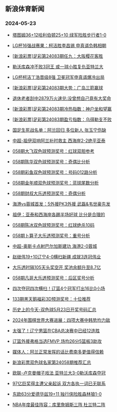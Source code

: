 ## 新浪体育新闻 
### 2024-05-23

+ [塔图姆36+12哈利伯顿25+10 绿军险胜步行者1-0](https://sports.sina.com.cn/basketball/nba/2024-05-22/doc-inawapfp4689462.shtml)

+ [LG杯16强战赛果：柯洁胜李昌锡 申真谞负韩相朝](https://sports.sina.com.cn/go/2024-05-22/doc-inawatps3270191.shtml)

+ [[新浪彩票]足彩第24083期任九：大阪樱花客胜](https://sports.sina.com.cn/l/2024-05-22/doc-inawaart4863517.shtml)

+ [勒沃库森冲不败3冠王 或一球小胜复仇亚特兰大](https://sports.sina.com.cn/l/2024-05-22/doc-inawaary3520573.shtml)

+ [LG杯柯洁丁浩晋级8强 卫冕冠军申真谞爆冷出局](https://sports.sina.com.cn/go/2024-05-22/doc-inawaxvi4550705.shtml)

+ [[新浪彩票]足彩第24083期大势：广岛三箭赢球](https://sports.sina.com.cn/l/2024-05-22/doc-inawaart4863062.shtml)

+ [退休老者刮中2879万火速兑:没曾想自己竟有大奖命](https://sports.sina.com.cn/l/2024-05-22/doc-inawaary3518679.shtml)

+ [[新浪彩票]足彩第24083期冷热指数：神户坐和望赢](https://sports.sina.com.cn/l/2024-05-22/doc-inawaary3526125.shtml)

+ [[新浪彩票]足彩第24083期盈亏指数：乌得勒支不败](https://sports.sina.com.cn/l/2024-05-22/doc-inawaart4865038.shtml)

+ [国足生死战名单：阿兰回归 多位新人 张玉宁伤缺](https://sports.sina.com.cn/china/2024-05-22/doc-inawahxr4801507.shtml)

+ [中超-祖伊双响阿兰补时救主 西海岸2-2绝平亚泰](https://sports.sina.com.cn/china/j/2024-05-22/doc-inawckmk3050991.shtml)

+ [058期大飞双色球预测奖号：红球双胆参考](https://sports.sina.com.cn/l/2024-05-22/doc-inawaxvq3208479.shtml)

+ [058期陈华双色球预测奖号：奇偶比分析](https://sports.sina.com.cn/l/2024-05-22/doc-inawaxvq3208201.shtml)

+ [058期彩鱼双色球预测奖号：号码012路分析](https://sports.sina.com.cn/l/2024-05-22/doc-inawaxvq3207838.shtml)

+ [058期金年顺双色球预测奖号：蓝球尾数分析](https://sports.sina.com.cn/l/2024-05-22/doc-inawaxvq3210031.shtml)

+ [058期财叔大乐透预测奖号：奇偶分析](https://sports.sina.com.cn/l/2024-05-22/doc-inawahxw3471049.shtml)

+ [海港vs蓉城首发：5外援PK3外援 武磊&韦世豪先发](https://sports.sina.com.cn/china/j/2024-05-22/doc-inawcecn3149391.shtml)

+ [祖伊：亚泰和西海岸各踢半场好球 比分是合理的](https://sports.sina.com.cn/china/j/2024-05-22/doc-inawckmc4392528.shtml)

+ [058期陈冰双色球预测奖号：红球绝杀10码](https://sports.sina.com.cn/l/2024-05-22/doc-inawaxvi4547484.shtml)

+ [058期卜算子大乐透预测奖号：重号分析](https://sports.sina.com.cn/l/2024-05-22/doc-inawahxw3470764.shtml)

+ [中超-奥斯卡点射巴尔加斯建功 海港2-0蓉城](https://sports.sina.com.cn/china/j/2024-05-22/doc-inawckmc4399686.shtml)

+ [赵继伟19+10辽宁4-0横扫新疆 成就3连冠伟业](https://sports.sina.com.cn/basketball/cba/2024-05-22/doc-inawckmk3051737.shtml)

+ [大乐透时隔105天头奖空开 奖池余额升至8.7亿](https://sports.sina.com.cn/l/2024-05-22/doc-inawcqth2941100.shtml)

+ [058期凡哥大乐透预测奖号：后区奖号分析](https://sports.sina.com.cn/l/2024-05-22/doc-inawahxw3472710.shtml)

+ [四次夺冠四次横扫！辽篮4个冠军打出16比0小场](https://sports.sina.com.cn/basketball/cba/2024-05-22/doc-inawcqsz4280388.shtml)

+ [133期黑天鹅福彩3D预测奖号：十位推荐](https://sports.sina.com.cn/l/2024-05-22/doc-inawapfp4693219.shtml)

+ [历史上的今天-双色球5月23日开奖号码汇总](https://sports.sina.com.cn/l/2024-05-22/doc-inawaxvi4552070.shtml)

+ [2024年围棋世界大赛进展：四项大赛中韩势均力敌](https://sports.sina.com.cn/go/2024-05-22/doc-inawaxvq3239429.shtml)

+ [太强了！辽宁男篮在CBA总决赛中已经12连胜](https://sports.sina.com.cn/basketball/cba/2024-05-22/doc-inawcqsz4283684.shtml)

+ [辽篮外援弗格当选FMVP 场均26分5篮板3助攻](https://sports.sina.com.cn/basketball/cba/2024-05-22/doc-inawcqth2937401.shtml)

+ [媒体人：阿兰正常发挥的话比费南多更值得信赖](https://sports.sina.com.cn/china/j/2024-05-22/doc-inawckmc4401076.shtml)

+ [新浪彩票双色球名家第24058期推荐汇总](https://sports.sina.com.cn/l/2024-05-22/doc-inawaxvi4554788.shtml)

+ [欧联-卢克曼帽子戏法 亚特兰大3-0勒沃库森夺冠](https://sports.sina.com.cn/g/seriea/2024-05-23/doc-inawemww2534017.shtml)

+ [97亿巨奖得主遭父亲起诉 双方各执一词已无联系](https://sports.sina.com.cn/l/2024-05-23/doc-inawemwr3863450.shtml)

+ [东欧63分爱德华兹19+11 独行侠险胜森林狼1-0](https://sports.sina.com.cn/basketball/nba/2024-05-23/doc-inawesep3836062.shtml)

+ [NBA年度最佳阵容：库里詹姆斯三阵 杜兰特二阵](https://sports.sina.com.cn/basketball/nba/2024-05-23/doc-inaweseu2503886.shtml)

